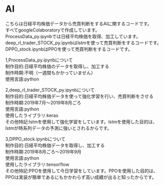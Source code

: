 # AI
こちらは日経平均株価データから売買判断をするAIに関するコードです。  
すべてgoogleColaboratoryで作成しています。  
ProcessData_py.ipynbでは日経平均株価を取得、加工しています。  
deep_rl_trader_STOCK_py.ipynbはlstmを使って売買判断をするコードです。  
DPPO_stock.ipynbはPPOを使って売買判断をするコードです。  


1,ProcessData_py.ipynbについて  
制作目的:日経平均株価のデータを取得し、加工する  
制作時期:不明（一週間もかかっていません）  
使用言語:python  
  
2,deep_rl_trader_STOCK_py.ipynbについて  
制作目的:日経平均株価データを使って強化学習を行い、売買判断をさせる  
制作時期:2019年7月～2019年8月ごろ  
使用言語:python  
使用したライブラリ:keras  
その他特記:lstmを使用して強化学習をしています。lstmを使用した目的は、lstmが時系列データの予測に強いとされるからです。  
  
3,DPPO_stock.ipynbについて  
制作目的:日経平均株価データを取得し、加工する  
制作時期:2019年8月ごろ～2019年9月  
使用言語:python  
使用したライブラリ:tensorflow  
その他特記:PPOを使用して今日学習をしています。PPOを使用した目的は、PPOは実装が簡単であるにもかかわらず高い成績が出ると知ったからです。  
